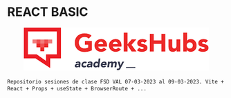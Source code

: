 # REACT BASIC

<p align="center">
    <img src="https://github.com/GeeksHubsAcademy/2020-geekshubs-media/blob/master/image/logo.png" >	
</p>

```
Repositorio sesiones de clase FSD VAL 07-03-2023 al 09-03-2023. Vite + React + Props + useState + BrowserRoute + ... 
```
